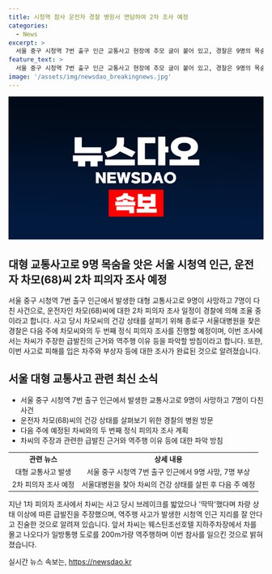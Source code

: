 ```yaml
---
title: 시청역 참사 운전자 경찰 병원서 면담하여 2차 조사 예정
categories:
  - News
excerpt: >
  서울 중구 시청역 7번 출구 인근 교통사고 현장에 추모 글이 붙어 있고, 경찰은 9명의 목숨을 앗아간 참사 운전자와 면담하며 2차 피의자 조사 일정을 조율 중. 운전자는 사고 직후 갈비뼈 골절로 입원했고, 경찰은 2차 조사에서 급발진 주장과 역주행 이유를 파악할 예정. 또한, 다른 차주와 부상자들에 대한 조사를 마쳤으며, 운전자는 주변 지리를 잘 알고 있었고, 이전에도 역주행 사고를 일으킨 적 있음.
feature_text: >
  서울 중구 시청역 7번 출구 인근 교통사고 현장에 추모 글이 붙어 있고, 경찰은 9명의 목숨을 앗아간 참사 운전자와 면담하며 2차 피의자 조사 일정을 조율 중. 운전자는 사고 직후 갈비뼈 골절로 입원했고, 경찰은 2차 조사에서 급발진 주장과 역주행 이유를 파악할 예정. 또한, 다른 차주와 부상자들에 대한 조사를 마쳤으며, 운전자는 주변 지리를 잘 알고 있었고, 이전에도 역주행 사고를 일으킨 적 있음.
image: '/assets/img/newsdao_breakingnews.jpg'
---
```


<p><img src="/assets/img/newsdao_breakingnews.jpg" alt="pcversion 속보" /></p>

<h2 data-ke-size="size26">대형 교통사고로 9명 목숨을 앗은 서울 시청역 인근, 운전자 차모(68)씨 2차 피의자 조사 예정</h2>

<p data-ke-size="size16">서울 중구 시청역 7번 출구 인근에서 발생한 대형 교통사고로 9명이 사망하고 7명이 다친 사건으로, 운전자인 차모(68)씨에 대한 2차 피의자 조사 일정이 경찰에 의해 조율 중이라고 합니다. 사고 당시 차모씨의 건강 상태를 살피기 위해 종로구 서울대병원을 찾은 경찰은 다음 주에 차모씨와의 두 번째 정식 피의자 조사를 진행할 예정이며, 이번 조사에서는 차씨가 주장한 급발진의 근거와 역주행 이유 등을 파악할 방침이라고 합니다. 또한, 이번 사고로 피해를 입은 차주와 부상자 등에 대한 조사가 완료된 것으로 알려졌습니다.</p>

<h2 data-ke-size="size24">서울 대형 교통사고 관련 최신 소식</h2>

<ul>
  <li>서울 중구 시청역 7번 출구 인근에서 발생한 교통사고로 9명이 사망하고 7명이 다친 사건</li>
  <li>운전자 차모(68)씨의 건강 상태를 살펴보기 위한 경찰의 병원 방문</li>
  <li>다음 주에 예정된 차씨와의 두 번째 정식 피의자 조사 계획</li>
  <li>차씨의 주장과 관련한 급발진 근거와 역주행 이유 등에 대한 파악 방침</li>
</ul>

<table>
  <tr>
    <td style="text-align: center; height: 17px;"><b>관련 뉴스</b></td>
    <td style="text-align: center; height: 17px;"><b>상세 내용</b></td>
  </tr>
  <tr>
    <td style="text-align: center; height: 17px;">대형 교통사고 발생</td>
    <td style="text-align: center; height: 17px;">서울 중구 시청역 7번 출구 인근에서 9명 사망, 7명 부상</td>
  </tr>
  <tr>
    <td style="text-align: center; height: 17px;">2차 피의자 조사 예정</td>
    <td style="text-align: center; height: 17px;">서울대병원을 찾아 차씨의 건강 상태를 살핀 후 다음 주 예정</td>
  </tr>
</table>

<p data-ke-size="size16">지난 1차 피의자 조사에서 차씨는 사고 당시 브레이크를 밟았으나 '딱딱'했다며 차량 상태 이상에 따른 급발진을 주장했으며, 역주행 사고가 발생한 시청역 인근 지리를 잘 안다고 진술한 것으로 알려져 있습니다. 앞서 차씨는 웨스틴조선호텔 지하주차장에서 차를 몰고 나오다가 일방통행 도로를 200m가량 역주행하며 이번 참사를 일으킨 것으로 밝혀졌습니다.</p>
실시간 뉴스 속보는, <a href="https://newsdao.kr" rel="dofollow">https://newsdao.kr</a>


